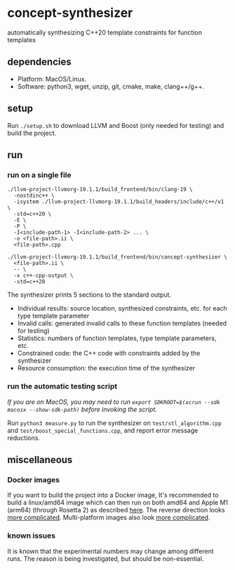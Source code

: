 # concept-synthesizer

automatically synthesizing C++20 template constraints for function templates

## dependencies

+ Platform: MacOS/Linux.
+ Software: python3, wget, unzip, git, cmake, make, clang++/g++.

## setup

Run `./setup.sh` to download LLVM and Boost (only needed for testing) and build the project.

## run

### run on a single file

```
./llvm-project-llvmorg-19.1.1/build_frontend/bin/clang-19 \
  -nostdinc++ \
  -isystem ./llvm-project-llvmorg-19.1.1/build_headers/include/c++/v1 \
  -std=c++20 \
  -E \
  -P \
  -I<include-path-1> -I<include-path-2> ... \
  -o <file-path>.ii \
  <file-path>.cpp

./llvm-project-llvmorg-19.1.1/build_frontend/bin/concept-synthesizer \
  <file-path>.ii \
  -- \
  -x c++-cpp-output \
  -std=c++20
```

The synthesizer prints 5 sections to the standard output.
+ Individual results: source location, synthesized constraints, etc. for each type template parameter
+ Invalid calls: generated invalid calls to these function templates (needed for testing)
+ Statistics: numbers of function templates, type template parameters, etc.
+ Constrained code: the C++ code with constraints added by the synthesizer
+ Resource consumption: the execution time of the synthesizer

### run the automatic testing script

*If you are on MacOS, you may need to run
`export SDKROOT=$(xcrun --sdk macosx --show-sdk-path)`
before invoking the script.*

Run `python3 measure.py` to run the synthesizer on
`test/stl_algorithm.cpp` and `test/boost_special_functions.cpp`,
and report error message reductions.

## miscellaneous

### Docker images

If you want to build the project into a Docker image,
It's recommended to build a linux/amd64 image which can then run on both
amd64 and Apple M1 (arm64) (through Rosetta 2) as described
[here](https://stackoverflow.com/questions/67458621/how-to-run-amd64-docker-image-on-arm64-host-platform).
The reverse direction looks
[more complicated](https://stackoverflow.com/questions/68675532/how-to-run-arm64-docker-images-on-amd64-host-platform).
Multi-platform images also look
[more complicated](https://docs.docker.com/build/building/multi-platform/).

### known issues

It is known that the experimental numbers may change among
different runs. The reason is being investigated, but should be non-essential.
